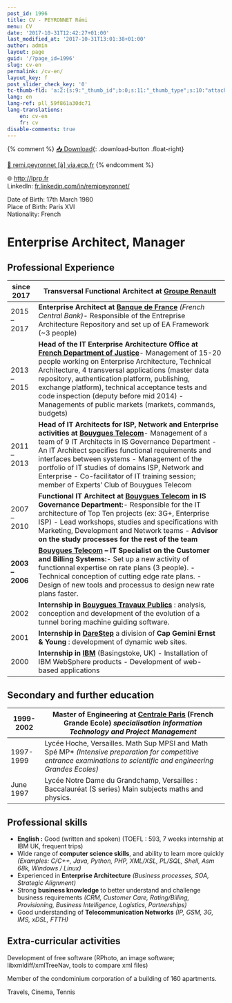 ```yaml
---
post_id: 1996
title: CV - PEYRONNET Rémi
menu: CV
date: '2017-10-31T12:42:27+01:00'
last_modified_at: '2017-10-31T13:01:38+01:00'
author: admin
layout: page
guid: '/?page_id=1996'
slug: cv-en
permalink: /cv-en/
layout_key: f
post_slider_check_key: '0'
tc-thumb-fld: 'a:2:{s:9:"_thumb_id";b:0;s:11:"_thumb_type";s:10:"attachment";}'
lang: en
lang-ref: pll_59f861a30dc71
lang-translations:
    en: cv-en
    fr: cv
disable-comments: true
---
```


{% comment %}
[&#x1f4e5;&#xfe0e; Download](/files/RemiPeyronnet_cv_en.pdf){: .download-button .float-right}

[📧 remi.peyronnet \[à\] via.ecp.fr](mailto:remi+cv@via.ecp.fr)
{% endcomment %}

🌐 <http://lprp.fr>  
LinkedIn: [fr.linkedin.com/in/remipeyronnet/](http://fr.linkedin.com/in/remipeyronnet/)

Date of Birth: 17th March 1980  
Place of Birth: Paris XVI  
Nationality: French

# Enterprise Architect, Manager

## Professional Experience

| since 2017 | **Transversal Functional Architect at [Groupe Renault](https://group.renault.com/)** |
|---|---|
| 2015 – 2017 | **Enterprise Architect at [Banque de France](http://www.banque-france.fr/)** *(French Central Bank)*- Responsible of the Entreprise Architecture Repository and set up of EA Framework (~3 people) |
| 2013 – 2015 | **Head of the IT Enterprise Architecture Office at [French Department of Justice](http://www.justice.gouv.fr/)**- Management of 15-20 people working on Enterprise Architecture, Technical Architecture, 4 transversal applications (master data repository, authentication platform, publishing, exchange platform), technical acceptance tests and code inspection (deputy before mid 2014) - Managements of public markets (markets, commands, budgets) |
| 2011 – 2013 | **Head of IT Architects for ISP, Network and Enterprise activities at [Bouygues Telecom](http://www.bouyguestelecom.fr/)**- Management of a team of 9 IT Architects in IS Governance Department - An IT Architect specifies functional requirements and interfaces between systems - Management of the portfolio of IT studies of domains ISP, Network and Enterprise - Co-facilitator of IT training session; member of Experts’ Club of Bouygues Telecom |
| 2007 – 2010 | **Functional IT Architect at [Bouygues Telecom](http://www.bouyguestelecom.fr/) in IS Governance Department:**- Responsible for the IT architecture of Top Ten projects (ex: 3G+, Enterprise ISP) - Lead workshops, studies and specifications with Marketing, Development and Network teams - **Advisor on the study processes for the rest of the team** |
| **2003 – 2006** | **[Bouygues Telecom](http://www.bouyguestelecom.fr/) – IT Specialist on the Customer and Billing Systems:**- Set up a new activity of functionnal expertise on rate plans (3 people). - Technical conception of cutting edge rate plans. - Design of new tools and processus to design new rate plans faster. |
| 2002 | **Internship in [Bouygues Travaux Publics](http://www.bouygues-construction.com/)** : analysis, conception and development of the evolution of a tunnel boring machine guiding software. |
| 2001 | **Internship in [DareStep](http://www.darestep.com.fr/)** a division of **Cap Gemini Ernst &amp; Young** : development of dynamic web sites. |
| 2000 | **Internship in [IBM](http://www.ibm.com/)** (Basingstoke, UK) - Installation of IBM WebSphere products - Development of web-based applications |

## Secondary and further education

| 1999-2002 | Master of Engineering at [Centrale Paris](http://www.ecp.fr/) (French Grande Ecole)   *specialisation Information Technology and Project Management* |
|---|---|
| 1997-1999 | Lycée Hoche, Versailles. Math Sup MPSI and Math Spé MP\*   *(Intensive preparation for competitive entrance examinations to scientific and engineering Grandes Ecoles)* |
| June 1997 | Lycée Notre Dame du Grandchamp, Versailles : Baccalauréat (S series) Main subjects maths and physics. |

## Professional skills

- **English :** Good (written and spoken) (TOEFL : 593, 7 weeks internship at IBM UK, frequent trips)
- Wide range of **computer science skills**, and ability to learn more quickly *(Examples: C/C++, Java, Python, PHP, XML/XSL, PL/SQL, Shell, Asm 68k, Windows / Linux)*
- Experienced in **Enterprise Architecture** *(Business processes, SOA, Strategic Alignment)*
- Strong **business knowledge** to better understand and challenge business requirements *(CRM, Customer Care, Rating/Billing, Provisioning, Business Intelligence, Logistics, Partnerships)*
- Good understanding of **Telecommunication Networks** *(IP, GSM, 3G, IMS, xDSL, FTTH)*

## Extra-curricular activities

Development of free software (RPhoto, an image software; libxmldiff/xmlTreeNav, tools to compare xml files)

Member of the condominium corporation of a building of 160 apartments.

Travels, Cinema, Tennis